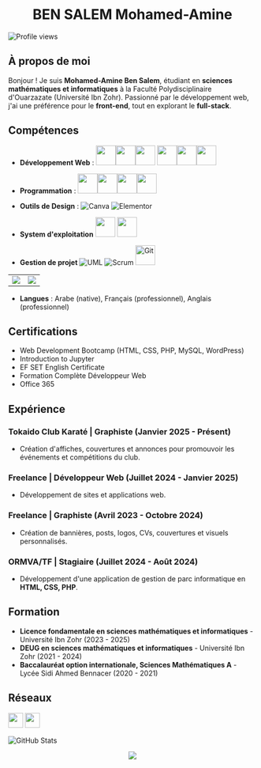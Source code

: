 <h1 align="center"> BEN SALEM Mohamed-Amine</h1>

![Profile views](https://komarev.com/ghpvc/?username=medaminebensalem&label=Profile%20views&color=0e75b6&style=flat)
##  À propos de moi
Bonjour ! Je suis **Mohamed-Amine Ben Salem**, étudiant en **sciences mathématiques et informatiques** à la Faculté Polydisciplinaire d'Ouarzazate (Université Ibn Zohr). Passionné par le développement web, j'ai une préférence pour le **front-end**, tout en explorant le **full-stack**.

##  Compétences
- **Développement Web** : <img src="https://cdn.jsdelivr.net/gh/devicons/devicon/icons/html5/html5-original.svg" width="40" height="40"/><img src="https://cdn.jsdelivr.net/gh/devicons/devicon/icons/css3/css3-original.svg" width="40" height="40"/><img src="https://cdn.jsdelivr.net/gh/devicons/devicon/icons/javascript/javascript-original.svg" width="40" height="40"/>
<img src="https://cdn.jsdelivr.net/gh/devicons/devicon/icons/php/php-original.svg" width="40" height="40"/><img src="https://cdn.jsdelivr.net/gh/devicons/devicon/icons/mysql/mysql-original.svg" width="40" height="40"/><img src="https://cdn.jsdelivr.net/gh/devicons/devicon/icons/wordpress/wordpress-original.svg" width="40" height="40"/>
 




- **Programmation** : <img src="https://cdn.jsdelivr.net/gh/devicons/devicon/icons/cplusplus/cplusplus-original.svg" width="40" height="40"/><img src="https://cdn.jsdelivr.net/gh/devicons/devicon/icons/csharp/csharp-original.svg" width="40" height="40"/><img src="https://cdn.jsdelivr.net/gh/devicons/devicon/icons/c/c-original.svg" width="40" height="40"/><img src="https://cdn.jsdelivr.net/gh/devicons/devicon/icons/java/java-original.svg" width="40" height="40"/>



    
- **Outils de Design** : ![Canva](https://img.shields.io/badge/Canva-00C4CC?style=for-the-badge&logo=canva&logoColor=white)
![Elementor](https://img.shields.io/badge/Elementor-92003B?style=for-the-badge&logo=elementor&logoColor=white)



 

- **System d'exploitation**
  <img src="https://cdn.jsdelivr.net/gh/devicons/devicon/icons/linux/linux-original.svg" width="40" height="40"/> <img src="https://cdn.jsdelivr.net/gh/devicons/devicon/icons/windows8/windows8-original.svg" width="40" height="40"/>

- **Gestion de projet** ![UML](https://img.shields.io/badge/UML-DarkBlue?style=for-the-badge&logo=uml&logoColor=white) ![Scrum](https://img.shields.io/badge/Scrum-6DB33F?style=for-the-badge&logo=scrum&logoColor=white) <img src="https://cdn.jsdelivr.net/gh/devicons/devicon/icons/git/git-original.svg" width="40" height="40" alt="Git"/>

<table>
  <tr>
    <td>
      <img src="https://github-readme-stats.vercel.app/api/top-langs/?username=medaminebensalem&layout=compact&theme=algolia" />
    </td>
    <td>
      <img src="https://github-readme-streak-stats.herokuapp.com/?user=medaminebensalem&theme=github-dark&hide_border=true&currStreakLabel=ffffff&fire=ffffff&ring=ffffff" />
    </td>
  </tr>
</table>








- **Langues** : Arabe (native), Français (professionnel), Anglais (professionnel)
##  Certifications
- Web Development Bootcamp (HTML, CSS, PHP, MySQL, WordPress)
- Introduction to Jupyter
- EF SET English Certificate
- Formation Complète Développeur Web
- Office 365

##  Expérience
###  Tokaido Club Karaté | **Graphiste** (Janvier 2025 - Présent)
- Création d'affiches, couvertures et annonces pour promouvoir les événements et compétitions du club.

###  Freelance | **Développeur Web** (Juillet 2024 - Janvier 2025)
- Développement de sites et applications web.

###  Freelance | **Graphiste** (Avril 2023 - Octobre 2024)
- Création de bannières, posts, logos, CVs, couvertures et visuels personnalisés.

###  ORMVA/TF | **Stagiaire** (Juillet 2024 - Août 2024)
- Développement d'une application de gestion de parc informatique en **HTML, CSS, PHP**.

##  Formation
- **Licence fondamentale en sciences mathématiques et informatiques** - Université Ibn Zohr (2023 - 2025)
- **DEUG en sciences mathématiques et informatiques** - Université Ibn Zohr (2021 - 2024)
- **Baccalauréat option internationale, Sciences Mathématiques A** - Lycée Sidi Ahmed Bennacer (2020 - 2021)

##  Réseaux

  [<img src="https://img.icons8.com/color/48/000000/linkedin.png" width="30"/>](https://www.linkedin.com/in/ben-salem-mohamed-amine/) [<img src="https://img.icons8.com/color/48/000000/blogger.png" width="30"/>](https://www.codewebhelp.pro/)

  


  ![GitHub Stats](https://github-readme-stats.vercel.app/api?username=medaminebensalem&show_icons=true&theme=radical)        



<p align="center">
  <img src="https://github-readme-streak-stats.herokuapp.com/?user=medaminebensalem&theme=github-dark&hide_border=true&currStreakLabel=ffffff&fire=ffffff&ring=ffffff" />
</p>














